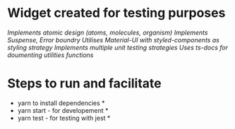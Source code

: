 # Widget created for testing purposes
*Implements atomic design (atoms, molecules, organism)*
*Implements Suspense, Error boundry*
*Utilises Material-UI with styled-components as styling strategy*
*Implements multiple unit testing strategies*
*Uses ts-docs for doumenting utilities functions*



# Steps to run and facilitate
* yarn to install dependencies *
* yarn start - for developement *
* yarn test  - for testing with jest *
